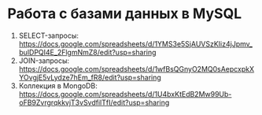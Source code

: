 # Работа с базами данных в MySQL
1. SELECT-запросы: https://docs.google.com/spreadsheets/d/1YMS3e5SjAUVSzKIiz4jJpmv_bulDPQI4E_2FlgmNmZ8/edit?usp=sharing
2. JOIN-запросы: https://docs.google.com/spreadsheets/d/1wfBsQGnyO2MQ0sAepcxpkXYOvgjE5vLydze7hEm_fR8/edit?usp=sharing
3. Коллекция в MongoDB: https://docs.google.com/spreadsheets/d/1U4bxKtEdB2Mw99Ub-oFB9ZvrgrqkkvjT3vSvdfilTfI/edit?usp=sharing
